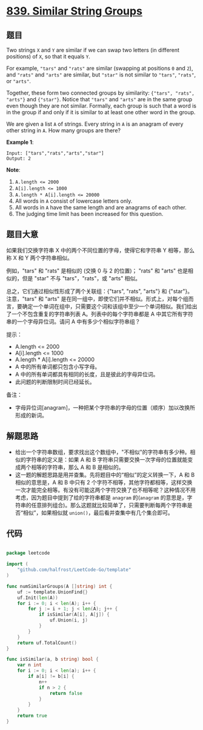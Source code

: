 # [839. Similar String Groups](https://leetcode.com/problems/similar-string-groups/)


## 题目

Two strings `X` and `Y` are similar if we can swap two letters (in different positions) of `X`, so that it equals `Y`.

For example, `"tars"` and `"rats"` are similar (swapping at positions `0` and `2`), and `"rats"` and `"arts"` are similar, but `"star"` is not similar to `"tars"`, `"rats"`, or `"arts"`.

Together, these form two connected groups by similarity: `{"tars", "rats", "arts"}` and `{"star"}`. Notice that `"tars"` and `"arts"` are in the same group even though they are not similar. Formally, each group is such that a word is in the group if and only if it is similar to at least one other word in the group.

We are given a list `A` of strings. Every string in `A` is an anagram of every other string in `A`. How many groups are there?

**Example 1**:

    Input: ["tars","rats","arts","star"]
    Output: 2

**Note**:

1. `A.length <= 2000`
2. `A[i].length <= 1000`
3. `A.length * A[i].length <= 20000`
4. All words in `A` consist of lowercase letters only.
5. All words in `A` have the same length and are anagrams of each other.
6. The judging time limit has been increased for this question.


## 题目大意

如果我们交换字符串 X 中的两个不同位置的字母，使得它和字符串 Y 相等，那么称 X 和 Y 两个字符串相似。

例如，"tars" 和 "rats" 是相似的 (交换 0 与 2 的位置)； "rats" 和 "arts" 也是相似的，但是 "star" 不与 "tars"，"rats"，或 "arts" 相似。

总之，它们通过相似性形成了两个关联组：{"tars", "rats", "arts"} 和 {"star"}。注意，"tars" 和 "arts" 是在同一组中，即使它们并不相似。形式上，对每个组而言，要确定一个单词在组中，只需要这个词和该组中至少一个单词相似。我们给出了一个不包含重复的字符串列表 A。列表中的每个字符串都是 A 中其它所有字符串的一个字母异位词。请问 A 中有多少个相似字符串组？


提示：

- A.length <= 2000
- A[i].length <= 1000
- A.length * A[i].length <= 20000
- A 中的所有单词都只包含小写字母。
- A 中的所有单词都具有相同的长度，且是彼此的字母异位词。
- 此问题的判断限制时间已经延长。


备注：  

- 字母异位词[anagram]，一种把某个字符串的字母的位置（顺序）加以改换所形成的新词。




## 解题思路


- 给出一个字符串数组，要求找出这个数组中，"不相似"的字符串有多少种。相似的字符串的定义是：如果 A 和 B 字符串只需要交换一次字母的位置就能变成两个相等的字符串，那么 A 和 B 是相似的。
- 这一题的解题思路是用并查集。先将题目中的“相似”的定义转换一下，A 和 B 相似的意思是，A 和 B 中只有 2 个字符不相等，其他字符都相等，这样交换一次才能完全相等。有没有可能这两个字符交换了也不相等呢？这种情况不用考虑，因为题目中提到了给的字符串都是 `anagram` 的(`anagram` 的意思是，字符串的任意排列组合)。那么这题就比较简单了，只需要判断每两个字符串是否“相似”，如果相似就 `union()`，最后看并查集中有几个集合即可。


## 代码

```go

package leetcode

import (
	"github.com/halfrost/LeetCode-Go/template"
)

func numSimilarGroups(A []string) int {
	uf := template.UnionFind{}
	uf.Init(len(A))
	for i := 0; i < len(A); i++ {
		for j := i + 1; j < len(A); j++ {
			if isSimilar(A[i], A[j]) {
				uf.Union(i, j)
			}
		}
	}
	return uf.TotalCount()
}

func isSimilar(a, b string) bool {
	var n int
	for i := 0; i < len(a); i++ {
		if a[i] != b[i] {
			n++
			if n > 2 {
				return false
			}
		}
	}
	return true
}

```